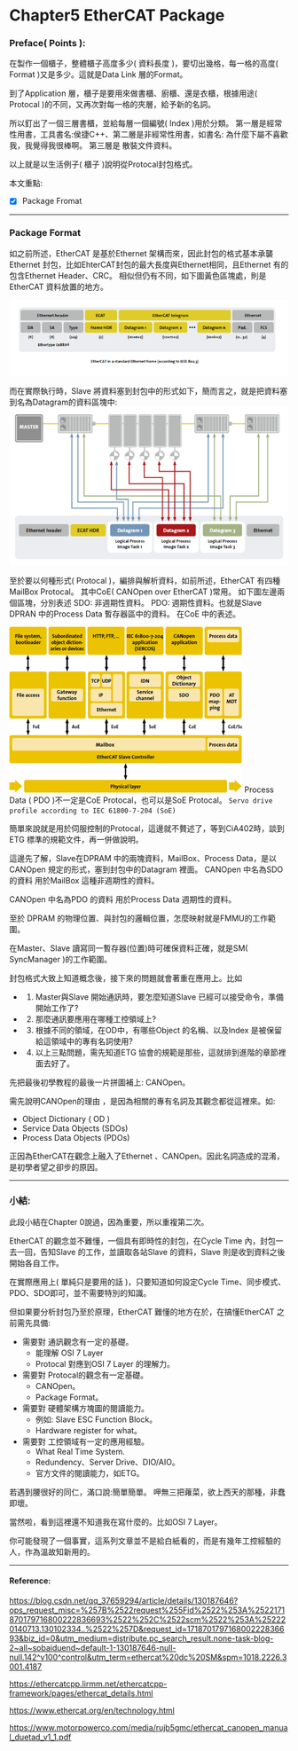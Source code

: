 # Chapter5 EtherCAT Package

### Preface( Points ):

在製作一個櫃子，整體櫃子高度多少( 資料長度 )，要切出幾格，每一格的高度( Format )又是多少。這就是Data Link 層的Format。

到了Application 層，櫃子是要用來做書櫃、廚櫃、還是衣櫃，根據用途( Protocal )的不同，又再次對每一格的夾層，給予新的名詞。

所以釘出了一個三層書櫃，並給每層一個編號( Index )用於分類。
第一層是經常性用書，工具書名:侯捷C++、第二層是非經常性用書，如書名: 為什麼下屬不喜歡我，我覺得我很棒啊。
第三層是 散裝文件資料。

以上就是以生活例子( 櫃子 )說明從Protocal封包格式。

本文重點:
- [x] Package Fromat
--- 

### Package Format
如之前所述，EtherCAT 是基於Ethernet 架構而來，因此封包的格式基本承襲Ethernet 封包，比如EhterCAT封包的最大長度與Ethernet相同，且Ethernet 有的包含Ethernet Header、CRC。
相似但仍有不同，如下圖黃色區塊處，則是EtherCAT 資料放置的地方。

![](../img/Lv1/Frame_Format.png)

而在實際執行時，Slave 將資料塞到封包中的形式如下，簡而言之，就是把資料塞到名為Datagram的資料區塊中:
![](../img/Lv1/Frame_Format2.png)

至於要以何種形式( Protocal )，編排與解析資料，如前所述，EtherCAT 有四種MailBox Protocal。
其中CoE( CANOpen over EtherCAT )常用。
如下圖左邊兩個區塊，分別表述
SDO: 非週期性資料。
PDO: 週期性資料。也就是Slave DPRAN 中的Process Data 暫存器區中的資料。
在CoE 中的表述。

![](../img/Lv1/Frame_Format3.png)
Process Data ( PDO )不一定是CoE Protocal，也可以是SoE Protocal。 
`Servo drive profile according to IEC 61800-7-204 (SoE)`

簡單來說就是用於伺服控制的Protocal，這邊就不贅述了，等到CiA402時，談到ETG 標準的規範文件，再一併做說明。

這邊先了解，Slave在DPRAM 中的兩塊資料，MailBox、Process Data，是以CANOpen 規定的形式，塞到封包中的Datagram 裡面。
CANOpen 中名為SDO 的資料 用於MailBox 這種非週期性的資料。

CANOpen 中名為PDO 的資料 用於Process Data 週期性的資料。

至於 DPRAM 的物理位置、與封包的邏輯位置，怎麼映射就是FMMU的工作範圍。

在Master、Slave 讀寫同一暫存器(位置)時可確保資料正確，就是SM( SyncManager )的工作範圍。

封包格式大致上知道概念後，接下來的問題就會著重在應用上。比如
* 1. Master與Slave 開始通訊時，要怎麼知道Slave 已經可以接受命令，準備開始工作了?
  
* 2. 那麼通訊要應用在哪種工控領域上?
  
* 3. 根據不同的領域，在OD中，有哪些Object 的名稱、以及Index 是被保留給這領域中的專有名詞使用?
*  4. 以上三點問題，需先知道ETG 協會的規範是那些，這就排到進階的章節裡面去好了。

先把最後初學教程的最後一片拼圖補上: CANOpen。

需先說明CANOpen的理由 ，是因為相關的專有名詞及其觀念都從這裡來。如:
* Object Dictionary ( OD )
* Service Data Objects (SDOs)
* Process Data Objects (PDOs)
  
正因為EtherCAT在觀念上融入了Ethernet 、CANOpen。因此名詞造成的混淆，是初學者望之卻步的原因。


---  
### 小結:
此段小結在Chapter 0說過，因為重要，所以重複第二次。

EtherCAT 的觀念並不難懂，一個具有即時性的封包，在Cycle Time 內，封包一去一回，告知Slave 的工作，並讀取各站Slave 的資料，Slave 則是收到資料之後開始各自工作。

在實際應用上( 單純只是要用的話 )，只要知道如何設定Cycle Time、同步模式、PDO、SDO即可，並不需要特別的知識。

但如果要分析封包乃至於原理，EtherCAT 難懂的地方在於，在搞懂EtherCAT 之前需先具備:

* 需要對 通訊觀念有一定的基礎。
  * 能理解 OSI 7 Layer
  * Protocal 對應到OSI 7 Layer 的理解力。
* 需要對 Protocal的觀念有一定基礎。
  * CANOpen。
  * Package Format。
* 需要對 硬體架構方塊圖的閱讀能力。
  * 例如: Slave ESC Function Block。
  * Hardware register for what。
* 需要對 工控領域有一定的應用經驗。
  * What Real Time System.
  * Redundency、Server Drive、DIO/AIO。
  * 官方文件的閱讀能力，如ETG。

若遇到腰很好的同仁，滿口說:簡單簡單。
呷無三把蕹菜，欲上西天的那種，非蠢即壞。

當然啦，看到這裡還不知道我在寫什麼的。比如OSI 7 Layer。

你可能發現了一個事實，這系列文章並不是給白紙看的，而是有幾年工控經驗的人，作為溫故知新用的。

---

#### Reference:
<https://blog.csdn.net/qq_37659294/article/details/130187646?ops_request_misc=%257B%2522request%255Fid%2522%253A%2522171870179716800222836693%2522%252C%2522scm%2522%253A%252220140713.130102334..%2522%257D&request_id=171870179716800222836693&biz_id=0&utm_medium=distribute.pc_search_result.none-task-blog-2~all~sobaiduend~default-1-130187646-null-null.142^v100^control&utm_term=ethercat%20dc%20SM&spm=1018.2226.3001.4187>


<https://ethercatcpp.lirmm.net/ethercatcpp-framework/pages/ethercat_details.html>

<https://www.ethercat.org/en/technology.html>

<https://www.motorpowerco.com/media/rujb5gmc/ethercat_canopen_manual_duetad_v1_1.pdf>